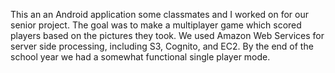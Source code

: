 This an an Android application some classmates and I worked on for our senior project. The goal was to make a multiplayer game which scored players based on the pictures they took. We used Amazon Web Services for server side processing, including S3, Cognito, and EC2. By the end of the school year we had a somewhat functional single player mode.